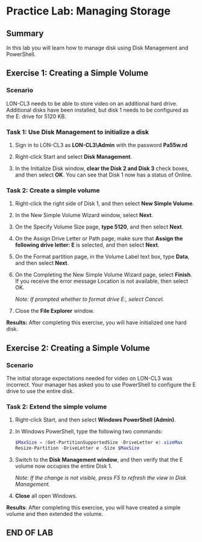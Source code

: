 # Practice Lab: Managing Storage

## Summary

In this lab you will learn how to manage disk using Disk Management and PowerShell.

## Exercise 1: Creating a Simple Volume

### Scenario

LON-CL3 needs to be able to store video on an additional hard drive. Additional disks have been installed, but disk 1 needs to be configured as the E: drive for 5120 KB.

### Task 1: Use Disk Management to initialize a disk

1. Sign in to LON-CL3 as **LON-CL3\\Admin** with the password **Pa55w.rd**

1. Right-click Start and select **Disk Management**.

1. In the Initialize Disk window, **clear the Disk 2 and Disk 3** check boxes,
    and then select **OK**. You can see that Disk 1 now has a status of Online.

### Task 2: Create a simple volume

1. Right-click the right side of Disk 1, and then select **New Simple Volume**.

1. In the New Simple Volume Wizard window, select **Next**.

1. On the Specify Volume Size page, **type 5120**, and then select **Next**.

1. On the Assign Drive Letter or Path page, make sure that **Assign the following drive letter: E** is selected, and then select **Next**.

1. On the Format partition page, in the Volume Label text box, type **Data**, and then select **Next**.

1. On the Completing the New Simple Volume Wizard page, select **Finish**. If you receive the error message Location is not available, then select OK.

    _Note: If prompted whether to format drive E:, select Cancel._

1. Close the **File Explorer** window.

**Results:** After completing this exercise, you will have initialized one hard disk.

## Exercise 2: Creating a Simple Volume

### Scenario

The initial storage expectations needed for video on LON-CL3 was incorrect. Your manager has asked you to use PowerShell to configure the E drive to use the entire disk.

### Task 2: Extend the simple volume

1. Right-click Start, and then select **Windows PowerShell (Admin)**.

1. In Windows PowerShell, type the following two commands:

   ```powershell
   $MaxSize = (Get-PartitionSupportedSize -DriveLetter e).sizeMax
   Resize-Partition -DriveLetter e -Size $MaxSize
   ```  

1. Switch to the **Disk Management window**, and then verify that the E volume now occupies the entire Disk 1.  

    _Note: If the change is not visible, press F5 to refresh the view in Disk Management._

1. **Close** all open Windows.

**Results**: After completing this exercise, you will have created a simple volume and then extended the volume.

## END OF LAB
